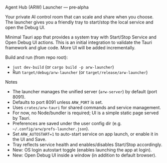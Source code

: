 Agent Hub (ARW) Launcher — pre‑alpha

Your private AI control room that can scale and share when you choose. The launcher gives you a friendly tray to start/stop the local service and open the Debug UI.

Minimal Tauri app that provides a system tray with Start/Stop Service and
Open Debug UI actions. This is an initial integration to validate the Tauri
framework and glue code. More UI will be added incrementally.

Build and run (from repo root):

- `just dev-build` (or `cargo build -p arw-launcher`)
- Run `target/debug/arw-launcher` (or `target/release/arw-launcher`)

Notes
- The launcher manages the unified server (`arw-server`) by default (port 8091).
- Defaults to port 8091 unless `ARW_PORT` is set.
- Uses `crates/arw-tauri` for shared commands and service management.
- For now, no Node/bundler is required; UI is a simple static page served by Tauri.
- Preferences are saved under the user config dir (e.g. `~/.config/arw/prefs-launcher.json`).
- Set `ARW_AUTOSTART=1` to auto-start service on app launch, or enable it in the UI and Save.
- Tray reflects service health and enables/disables Start/Stop accordingly.
- New: OS login autostart toggle (enables launching the app at login).
- New: Open Debug UI inside a window (in addition to default browser).
